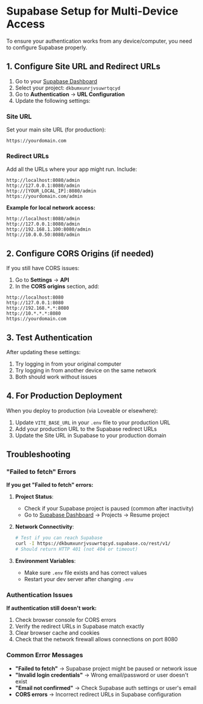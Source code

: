 # Supabase Setup for Multi-Device Access

To ensure your authentication works from any device/computer, you need to configure Supabase properly.

## 1. Configure Site URL and Redirect URLs

1. Go to your [Supabase Dashboard](https://supabase.com/dashboard)
2. Select your project: `dkbumxunrjvsuwrtqcyd`
3. Go to **Authentication** → **URL Configuration**
4. Update the following settings:

### Site URL
Set your main site URL (for production):
```
https://yourdomain.com
```

### Redirect URLs
Add all the URLs where your app might run. Include:
```
http://localhost:8080/admin
http://127.0.0.1:8080/admin
http://[YOUR_LOCAL_IP]:8080/admin
https://yourdomain.com/admin
```

**Example for local network access:**
```
http://localhost:8080/admin
http://127.0.0.1:8080/admin
http://192.168.1.100:8080/admin
http://10.0.0.50:8080/admin
```

## 2. Configure CORS Origins (if needed)

If you still have CORS issues:

1. Go to **Settings** → **API**
2. In the **CORS origins** section, add:
```
http://localhost:8080
http://127.0.0.1:8080
http://192.168.*.*:8080
http://10.*.*.*:8080
https://yourdomain.com
```

## 3. Test Authentication

After updating these settings:
1. Try logging in from your original computer
2. Try logging in from another device on the same network
3. Both should work without issues

## 4. For Production Deployment

When you deploy to production (via Loveable or elsewhere):
1. Update `VITE_BASE_URL` in your `.env` file to your production URL
2. Add your production URL to the Supabase redirect URLs
3. Update the Site URL in Supabase to your production domain

## Troubleshooting

### "Failed to fetch" Errors

**If you get "Failed to fetch" errors:**

1. **Project Status**: 
   - Check if your Supabase project is paused (common after inactivity)
   - Go to [Supabase Dashboard](https://supabase.com/dashboard) → Projects → Resume project

2. **Network Connectivity**:
   ```bash
   # Test if you can reach Supabase
   curl -I https://dkbumxunrjvsuwrtqcyd.supabase.co/rest/v1/
   # Should return HTTP 401 (not 404 or timeout)
   ```

3. **Environment Variables**:
   - Make sure `.env` file exists and has correct values
   - Restart your dev server after changing `.env`

### Authentication Issues

**If authentication still doesn't work:**
1. Check browser console for CORS errors
2. Verify the redirect URLs in Supabase match exactly
3. Clear browser cache and cookies  
4. Check that the network firewall allows connections on port 8080

### Common Error Messages

- **"Failed to fetch"** → Supabase project might be paused or network issue
- **"Invalid login credentials"** → Wrong email/password or user doesn't exist
- **"Email not confirmed"** → Check Supabase auth settings or user's email
- **CORS errors** → Incorrect redirect URLs in Supabase configuration
